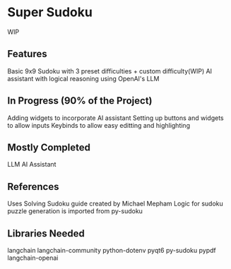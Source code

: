 # Super Sudoku
WIP
## Features
Basic 9x9 Sudoku with 3 preset difficulties + custom difficulty(WIP)
AI assistant with logical reasoning using OpenAI's LLM

## In Progress (90% of the Project)
Adding widgets to incorporate AI assistant
Setting up buttons and widgets to allow inputs
Keybinds to allow easy editting and highlighting

## Mostly Completed
LLM AI Assistant

## References
Uses Solving Sudoku guide created by Michael Mepham
Logic for sudoku puzzle generation is imported from py-sudoku

## Libraries Needed
langchain
langchain-community
python-dotenv
pyqt6
py-sudoku
pypdf
langchain-openai